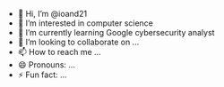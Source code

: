 - 👋 Hi, I’m @ioand21
- 👀 I’m interested in computer science 
- 🌱 I’m currently learning Google cybersecurity analyst 
- 💞️ I’m looking to collaborate on ...
- 📫 How to reach me ...
- 😄 Pronouns: ...
- ⚡ Fun fact: ...

<!---
ioand21/ioand21 is a ✨ special ✨ repository because its `README.md` (this file) appears on your GitHub profile.
You can click the Preview link to take a look at your changes.
--->
